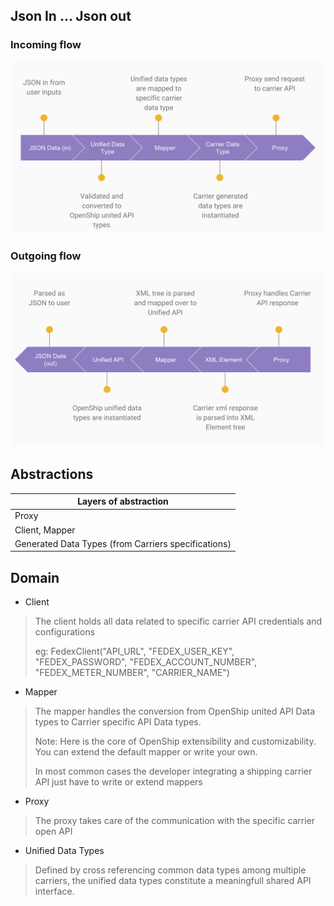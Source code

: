 ## Json In ... Json out

### Incoming flow

![Incoming flow](assets/images/architecture_1.png)

### Outgoing flow

![Outgoing flow](assets/images/architecture_2.png)

## Abstractions

Layers of abstraction |
--- |
Proxy |
Client, Mapper |
Generated Data Types (from Carriers specifications) |

## Domain

* Client
> The client holds all data related to specific carrier API credentials and configurations
>
> eg: FedexClient("API_URL", "FEDEX_USER_KEY", "FEDEX_PASSWORD", "FEDEX_ACCOUNT_NUMBER", "FEDEX_METER_NUMBER", "CARRIER_NAME")

* Mapper
> The mapper handles the conversion from OpenShip united API Data types to Carrier specific API Data types.
>
> Note: Here is the core of OpenShip extensibility and customizability. You can extend the default mapper or write your own.
>
> In most common cases the developer integrating a shipping carrier API just have to write or extend mappers

* Proxy
> The proxy takes care of the communication with the specific carrier open API

* Unified Data Types
> Defined by cross referencing common data types among multiple carriers, the unified data types constitute a meaningfull shared API interface.